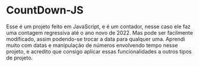 # CountDown-JS

Esse é um projeto feito em JavaScript, e é um contador, nesse caso ele faz uma contagem regressiva até o ano novo de 2022. Mas pode ser facilmente modificado, assim podendo-se trocar a data para qualquer uma. Aprendi muito com datas e manipulação de números envolvendo tempo nesse projeto, e acredito que consigo aplicar essas funcionalidades a outros tipos de projeto.
